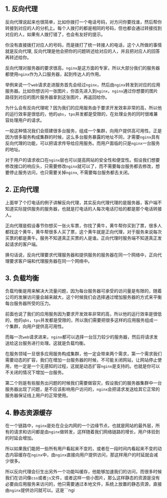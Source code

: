## 1. 反向代理

反向代理说起来也很简单，比如你拨打一个电话号码，对方问你要找谁，然后帮你转接到对应的人的分机上。每个人拨打的都是相同的号码，但也都会通过转接找到对应的人，如果有人拨打错了，也会有友好的提示。

你没有直接拨打对应人的号码，而是拨打了统一转接人的电话，这个人所做的事情就是反向代理, 反向代理是他会把你的问题转述给对应的人，并且把对应人的回答再转述给你。

反向代理对服务器的要求很高，```nginx```是这方面的专家，所以大部分我们的服务器都使用```nginx```作为入口服务器，起到传达人的作用。

举例来说一个```web```请求走进服务首先会经过```nginx```，然后由```nginx```转发到对应的应用服务器。比如你想访问一张图片，你首先进入到```nginx```，```nginx```通过你想要的图片路径到对应的图片服务器拿到这张图片，再返回给你。

为什么会有反向代理呢？因为我们的应用服务由于要求开发效率非常的高，所以他的运行效率是很低的，他的```qbs```，```tps```并发都是受限的，在处理业务的同时很难兼容处理用户的请求。

一般这种情况我们会搭建很多台服务，组成一个集群，向用户提供高可用性。正是因为很多服务构成集群的时候，这么多台服务暴露的地址不同，才需要```nginx```具有反向代理的功能，可以把请求传导给应用服务。而用户面临的只是```nginx```一台服务的地址。

对于用户的请求收口在```nginx```层也可以提高网站的安全性和便宜性。假设我们想要修改接口的响应头，只需要修改```nginx```就可以了，而不需要每台服务都去修改，想要停止服务访问，也只需要关掉```nginx```, 不需要每台服务都去关闭。

## 2. 正向代理

上面举了个打电话的例子讲解反向代理，其实反向代理代理的是服务器，客户端不知道实际提供服务的服务器，也就是打电话的人每次电话打给的都是那个电话转接人。

正向代理是假设春节你想买一张火车票，你找了黄牛，黄牛帮你买到了票，很多人都找这个黄牛，黄牛帮很多人买了票，这个黄牛就是正向代理，对于服务来说每次买票的都是黄牛。服务不知道真正买票的人是谁。正向代理时服务端不知道真正发起请求的客户端。

换句话说，反向代理要求代理服务器和提供服务的服务器在同一个网络中，正向代理要求客户端和代理服务器在同一个网络中。

## 3. 负载均衡

负载均衡是用来解决大流量问题，因为每台服务器可承受的访问量是有限的，随着公司的发展访问量会越来越大，这个时候我们会选择通过增加服务器的方式来平衡每台服务器所受的压力。

前面也说了我们的应用服务因为要求开发效率非常的高，所以他的运行效率是很低的，他的```qbs```，```tps```并发都是受限的，所以我们需要把很多这样的应用服务组成一个集群，向用户提供高可用性。

而每一次```web```请求进来，```nginx```都可以选择一台压力较少的服务器，然后将请求发送给这台服务进行处理。这就是负载均衡。

在服务领域一旦很多应用服务构成集群，他一定会带来两个需求，第一个需求我们需要动态的扩容，我们在增加一台服务器的时候，不可能关闭网站，让网站停止使用，他一定是一个无感知的过程，这就是动态扩容```nginx```是支持的。也就是你可以不关闭的情况下增加一台服务。

第二个则是有些服务出问题的时候我们需要做容灾，假设我们的服务器集群中一台服务器出现了问题，是不应该影响用户访问的，```nginx```会把请求发送给其它正常的服务器保证线上用户的正常使用。

## 4. 静态资源缓存

在一个链路中，```nginx```是处在企业内网的一个边缘节点，也就是网站的最外层，所有的请求和访问都是由```nginx```做转发，这样随着我们网络链路的增长，用户体验到的时延会增加。

所以如果我们能把一些所有用户看起来不变的，或者在一段时间内看起来不变的动态内容缓存在```nginx```中，由```nginx```直接向用户提供访问，那这样用户的时延就会减少很多。

所以反向代理会衍生出另外一个功能叫缓存，他能够加速我们的访问，而很多时候我们在访问像```css```或者```js```文件，或者这样一些小图片，那么这样静态的资源是没有必要由应用服务来访问的，他只需要通过本地文件，系统上放置的静态资源，直接由```nginx```提供访问就可以。这是```ngi